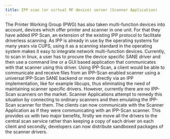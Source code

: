 ```yaml
---
title: IPP scan (or virtual MF device) server (Scanner Application)
---
```

The Printer Working Group (PWG) has also taken multi-function devices into account, devices which offer printer and scanner in one unit. For that they have added IPP Scan, an extension of the existing IPP protocol to facilitate driverless scanning. As IPP is already in use by the operating systems for many years via CUPS, using it as a scanning standard in the operating system makes it easy to integrate network multi-function devices. Currently, to scan in linux, a user has to procure the device specific SANE driver and then use a command line or a GUI based application that communicates with that scanner using this driver. Using IPP-Scan, a client would be able to communicate and receive files from an IPP-Scan enabled scanner using a universal IPP-Scan SANE backend or more directly via an IPP implementation, like for example libcups, thus eliminating the need of maintaining scanner specific drivers. 
However, currently there are no IPP-Scan scanners on the market. Scanner Applications attempt to remedy this situation by connecting to ordinary scanners and then emulating the IPP-Scan scanner for them. The clients can now communicate with the Scanner Application as if they were communicating with an IPP-Scan scanner. This provides us with two major benefits, firstly we move all the drivers to the central scan service rather than keeping a copy of each driver on each client and secondly, developers can now distribute sandboxed packages of the scanner drivers.
